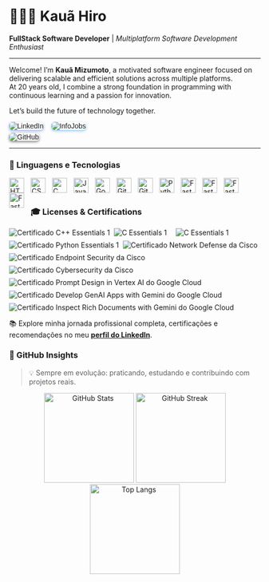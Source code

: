 # 👩🏻‍💻 **Kauã Hiro**

**FullStack Software Developer** | *Multiplatform Software Development Enthusiast*

---

Welcome! I’m **Kauã Mizumoto**, a motivated software engineer focused on delivering scalable and efficient solutions across multiple platforms.  
At 20 years old, I combine a strong foundation in programming with continuous learning and a passion for innovation.

Let’s build the future of technology together.

<div align="left" style="font-family: Arial, sans-serif;">
    <a href="https://www.linkedin.com/in/kauamizumoto/" style="text-decoration: none;">
        <img 
            alt="LinkedIn" 
            title="Visite meu LinkedIn" 
            src="https://custom-icon-badges.demolab.com/badge/LinkedIn-kauamizumoto-2563EB?style=for-the-badge&logo=linkedin&logoColor=white&labelColor=1A4D8F"
            style="border-radius: 6px; box-shadow: 0 2px 5px rgba(37, 99, 235, 0.5);"
        />
    </a>
    <a href="https://www.infojobs.com.br/curriculum/kaua-mizumoto" style="margin-left: 12px; text-decoration: none;">
        <img 
            alt="InfoJobs" 
            title="Meu InfoJobs" 
            src="https://custom-icon-badges.demolab.com/badge/InfoJobs-kauamizumoto-0099FF?style=for-the-badge&logo=infojobs&logoColor=white&labelColor=0077CC"
            style="border-radius: 6px; box-shadow: 0 2px 5px rgba(0, 153, 255, 0.5);"
        />
    </a>
    <br/>
    <a href="https://github.com/kaua-hiro" style="text-decoration: none;">
        <img 
            alt="GitHub" 
            title="Meu GitHub" 
            src="https://custom-icon-badges.demolab.com/badge/GitHub-kaua--hiro-24292E?style=for-the-badge&logo=github&logoColor=white&labelColor=181717"
            style="border-radius: 6px; box-shadow: 0 2px 5px rgba(36, 41, 46, 0.6); margin-top: 6px;"
        />
    </a>
</div>

---

### 🤖 Linguagens e Tecnologias

<img 
    align="left" 
    alt="HTML"
    title="HTML" 
    width="30px" 
    style="padding-right: 10px;" 
    src="https://cdn.jsdelivr.net/gh/devicons/devicon@latest/icons/html5/html5-original.svg" 
/>
<img 
    align="left" 
    alt="CSS" 
    title="CSS"
    width="30px" 
    style="padding-right: 10px;" 
    src="https://cdn.jsdelivr.net/gh/devicons/devicon@latest/icons/css3/css3-original.svg" 
/>
<img 
    align="left" 
    alt="C" 
    title="C"
    width="30px" 
    style="padding-right: 10px;" 
    src="https://cdn.jsdelivr.net/gh/devicons/devicon@latest/icons/c/c-original.svg" 
/>

<img 
    align="left" 
    alt="JavaScript" 
    title="JavaScript"
    width="30px" 
    style="padding-right: 10px;" 
    src="https://cdn.jsdelivr.net/gh/devicons/devicon@latest/icons/javascript/javascript-original.svg" 
/> 
<img 
    align="left" 
    alt="GoogleCloud" 
    title="GoogleCloud"
    width="30px" 
    style="padding-right: 10px;" 
    src= "https://cdn.jsdelivr.net/gh/devicons/devicon@latest/icons/googlecloud/googlecloud-original.svg" />
          
<img 
    align="left" 
    alt="Git" 
    title="Git"
    width="30px" 
    style="padding-right: 10px;" 
    src="https://cdn.jsdelivr.net/gh/devicons/devicon@latest/icons/git/git-original.svg" 
/>

<img 
    align="left" 
    alt="GitHub" 
    title="GitHub"
    width="30px" 
    style="padding-right: 10px;" 
    src="https://cdn.jsdelivr.net/gh/devicons/devicon@latest/icons/github/github-original.svg" />

<img 
    align="left" 
    alt="Python" 
    title="Python"
    width="30px" 
    style="padding-right: 10px;" 
    src="https://cdn.jsdelivr.net/gh/devicons/devicon@latest/icons/python/python-original.svg" 
/>

<img 
    align="left" 
    alt="FastAPI" 
    title="FastAPI"
    width="30px" 
    style="padding-right: 10px;" 
    src="https://cdn.jsdelivr.net/gh/devicons/devicon@latest/icons/fastapi/fastapi-original.svg"
/>

<img 
    align="left" 
    alt="FastAPI" 
    title="FastAPI"
    width="30px" 
    style="padding-right: 10px;" 
    src="https://cdn.jsdelivr.net/gh/devicons/devicon@latest/icons/mysql/mysql-original.svg"
/>

<img 
    align="left" 
    alt="FastAPI" 
    title="FastAPI"
    width="30px" 
    style="padding-right: 10px;" 
    src="https://cdn.jsdelivr.net/gh/devicons/devicon@latest/icons/react/react-original.svg"     
/>

<img 
    align="left" 
    alt="FastAPI" 
    title="FastAPI"
    width="30px" 
    style="padding-right: 10px;" 
    src="https://cdn.jsdelivr.net/gh/devicons/devicon@latest/icons/vscode/vscode-original.svg" 
/>
          


<br/>
<br/>


### 🎓 Licenses & Certifications

<p>
<div style="display: flex; flex-wrap: wrap; justify-content: flex-start; gap: 8px;">
  <img src="https://img.shields.io/badge/C++-Essentials_1-00599C?logo=cplusplus&logoColor=white" alt="Certificado C++ Essentials 1" />
  <img src="https://img.shields.io/badge/C-Essentials_1-orange?logo=c&logoColor=white" alt="C Essentials 1" style="margin-right: 10px;" />
  <img src="https://img.shields.io/badge/C-Essentials_2-red?logo=c&logoColor=white" alt="C Essentials 1" style="margin-right: 10px;" />
  <img src="https://img.shields.io/badge/Python-Cisco-3776AB?logo=python&logoColor=white" alt="Certificado Python Essentials 1" />
  <img src="https://img.shields.io/badge/Network_Defense-Cisco-1BA0D7?logo=cisco&logoColor=white" alt="Certificado Network Defense da Cisco" />
  <img src="https://img.shields.io/badge/Endpoint_Security-Cisco-1BA0D7?logo=cisco&logoColor=white" alt="Certificado Endpoint Security da Cisco" />
  <img src="https://img.shields.io/badge/Cybersecurity-Cisco-1BA0D7?logo=cisco&logoColor=white" alt="Certificado Cybersecurity da Cisco" />
  <img src="https://img.shields.io/badge/Prompt_Design_in_Vertex_AI-Google_Cloud-4285F4?logo=googlecloud&logoColor=white" alt="Certificado Prompt Design in Vertex AI do Google Cloud" />
  <img src="https://img.shields.io/badge/Develop_GenAI_Apps-Google_Cloud-4285F4?logo=googlecloud&logoColor=white" alt="Certificado Develop GenAI Apps with Gemini do Google Cloud" />
  <img src="https://img.shields.io/badge/Inspect_Documents_with_Gemini-Google_Cloud-4285F4?logo=googlecloud&logoColor=white" alt="Certificado Inspect Rich Documents with Gemini do Google Cloud" />
</div>
</p>

<p>
📚 Explore minha jornada profissional completa, certificações e recomendações no meu <a href="https://www.linkedin.com/in/kauamizumoto/"><strong>perfil do LinkedIn</strong></a>.
</p>


### 🚀 GitHub Insights

> 💡 Sempre em evolução: praticando, estudando e contribuindo com projetos reais.

<p align="center">
  <img 
    alt="GitHub Stats" 
    height="180em" 
    src="https://github-readme-stats.vercel.app/api?username=kaua-hiro&show_icons=true&theme=radical&include_all_commits=true&count_private=true&locale=pt-br"
  />
  <img 
    alt="GitHub Streak" 
    height="180em" 
    src="https://streak-stats.demolab.com/?user=kaua-hiro&theme=radical&locale=pt-br&date_format=j%20M%5B%20Y%5D"
  />
  <img 
    alt="Top Langs" 
    height="180em" 
    src="https://github-readme-stats.vercel.app/api/top-langs/?username=kaua-hiro&layout=compact&langs_count=8&theme=radical&custom_title=Linguagens+Mais+Usadas"
  />
</p>
